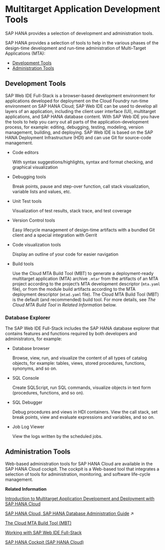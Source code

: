 <!-- loiof7268f176e1943ad97edba3f1dfeda26 -->

# Multitarget Application Development Tools

SAP HANA provides a selection of development and administration tools.

SAP HANA provides a selection of tools to help in the various phases of the design-time development and run-time administration of Multi-Target Applications \(MTA\):

-   [Development Tools](multitarget-application-development-tools-f7268f1.md#loiof7268f176e1943ad97edba3f1dfeda26__section_r4p_13v_rv)
-   [Administration Tools](multitarget-application-development-tools-f7268f1.md#loiof7268f176e1943ad97edba3f1dfeda26__section_o4f_b3v_rv)



<a name="loiof7268f176e1943ad97edba3f1dfeda26__section_r4p_13v_rv"/>

## Development Tools

SAP Web IDE Full-Stack is a browser-based development environment for applications developed for deployment on the Cloud Foundry run-time environment on SAP HANA Cloud; SAP Web IDE can be used to develop all layers of an application, including the client user interface \(UI\), multitarget applications, and SAP HANA database content. With SAP Web IDE you have the tools to help you carry out all parts of the application-development process, for example: editing, debugging, testing, modeling, version management, building, and deploying. SAP Web IDE is based on the SAP HANA Deployment Infrastructure \(HDI\) and can use Git for source-code management.

-   Code editors

    With syntax suggestions/highlights, syntax and format checking, and graphical visualization

-   Debugging tools

    Break points, pause and step-over function, call stack visualization, variable lists and values, etc.

-   Unit Test tools

    Visualization of test results, stack trace, and test coverage

-   Version Control tools

    Easy lifecycle management of design-time artifacts with a bundled Git client and a special integration with Gerrit

-   Code visualization tools

    Display an outline of your code for easier navigation

-   Build tools

    Use the Cloud MTA Build Tool \(MBT\) to generate a deployment-ready multitarget application \(MTA\) archive `.mtar` from the artifacts of an MTA project according to the project’s MTA development descriptor \(`mta.yaml` file\), or from the module build artifacts according to the MTA deployment descriptor \(`mtad.yaml` file\). The Cloud MTA Build Tool \(MBT\) is the default \(and recommended\) build tool. For more details, see *The Cloud MTA Build Tool* in *Related Information* below.




### Database Explorer

The SAP Web IDE Full-Stack includes the SAP HANA database explorer that contains features and functions required by both developers and administrators, for example:

-   Database browser

    Browse, view, run, and visualize the content of all types of catalog objects, for example: tables, views, stored procedures, functions, synonyms, and so on.

-   SQL Console

    Create SQLScript, run SQL commands, visualize objects in text form \(procedures, functions, and so on\).

-   SQL Debugger

    Debug procedures and views in HDI containers. View the call stack, set break points, view and evaluate expressions and variables, and so on.

-   Job Log Viewer

    View the logs written by the scheduled jobs.




<a name="loiof7268f176e1943ad97edba3f1dfeda26__section_o4f_b3v_rv"/>

## Administration Tools

Web-based administration tools for SAP HANA Cloud are available in the SAP HANA Cloud cockpit. The cockpit is a Web-based tool that integrates a selection of tools for administration, monitoring, and software life-cycle management.

**Related Information**  


[Introduction to Multitarget Application Development and Deployment with SAP HANA Cloud](introduction-to-multitarget-application-development-and-deployment-with-sap-hana-clou-f472017.md "A developer’s view of multitarget applications in the Cloud Foundry run-time platform for SAP HANA Cloud, SAP HANA database.")

[SAP HANA Cloud, SAP HANA Database Administration Guide](https://help.sap.com/viewer/f9c5015e72e04fffa14d7d4f7267d897/2023_4_QRC/en-US/330e5550b09d4f0f8b6cceb14a64cd22.html "This guide provides general information about administering the SAP HANA database consumed through SAP HANA Cloud.") :arrow_upper_right:

[The Cloud MTA Build Tool \(MBT\)](../030-HANA-Cloud-DB-Dev-Deployment/the-cloud-mta-build-tool-mbt-1412120.md "A new tool for building deployment archives for multitarget applications (MTA).")

[Working with SAP Web IDE Full-Stack](../020-HANA-Cloud-DB-Dev-Get-Started/working-with-sap-web-ide-full-stack-254fe0b.md "SAP Web IDE Full-Stack is a browser-based integrated development environment (IDE) that can be used for the development of complex SAP HANA applications.")

[SAP HANA Cockpit \(SAP HANA Cloud\)](https://help.sap.com/viewer/9630e508caef4578b34db22014998dba/cloud/en-US)


